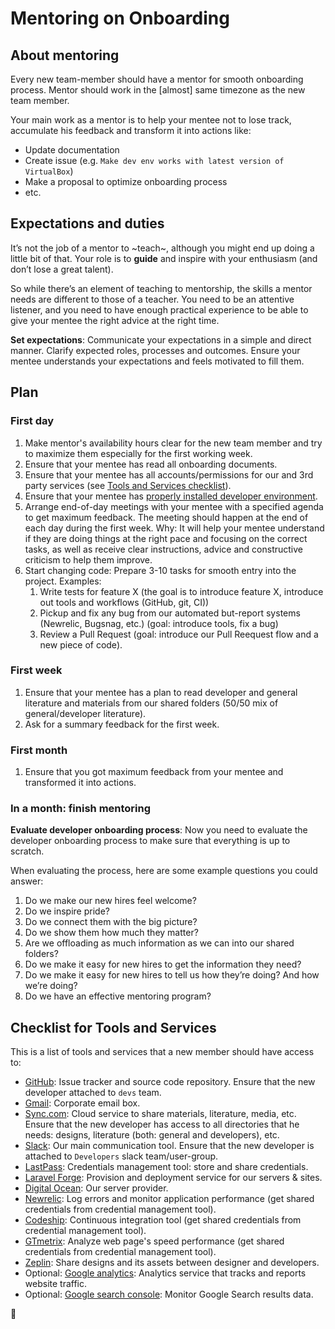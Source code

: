 # Mentoring on Onboarding

## About mentoring

Every new team-member should have a mentor for smooth onboarding process. Mentor should work in the [almost] same timezone as the new team member.

Your main work as a mentor is to help your mentee not to lose track, accumulate his feedback and transform it into actions like:

- Update documentation
- Create issue (e.g. `Make dev env works with latest version of VirtualBox`)
- Make a proposal to optimize onboarding process
- etc.

## Expectations and duties

It’s not the job of a mentor to ~teach~, although you might end up doing a little bit of that. Your role is to **guide** and inspire with your enthusiasm (and don’t lose a great talent).

So while there’s an element of teaching to mentorship, the skills a mentor needs are different to those of a teacher.
You need to be an attentive listener, and you need to have enough practical experience to be able to give your mentee the right advice at the right time.

**Set expectations**: Communicate your expectations in a simple and direct manner.
Clarify expected roles, processes and outcomes.
Ensure your mentee understands your expectations and feels motivated to fill them.

## Plan

### First day

1.  Make mentor's availability hours clear for the new team member and try to maximize them especially for the first working week.
1.  Ensure that your mentee has read all onboarding documents.
1.  Ensure that your mentee has all accounts/permissions for our and 3rd party services (see [Tools and Services checklist](#checklist-for-tools-and-services)).
1.  Ensure that your mentee has [properly installed developer environment](https://github.com/InteractionDesignFoundation/IDF-web/blob/develop/docs/environment/first-run/README.md).
1.  Arrange end-of-day meetings with your mentee with a specified agenda to get maximum feedback. The meeting should happen at the end of each day during the first week.
    Why: It will help your mentee understand if they are doing things at the right pace and focusing on the correct tasks, as well as receive clear instructions, advice and constructive criticism to help them improve.
1.  Start changing code: Prepare 3-10 tasks for smooth entry into the project. Examples:
    1. Write tests for feature X (the goal is to introduce feature X, introduce out tools and workflows (GitHub, git, CI))
    1. Pickup and fix any bug from our automated but-report systems (Newrelic, Bugsnag, etc.) (goal: introduce tools, fix a bug)
    1. Review a Pull Request (goal: introduce our Pull Reequest flow and a new piece of code).

### First week

1.  Ensure that your mentee has a plan to read developer and general literature and materials from our shared folders (50/50 mix of general/developer literature).
1.  Ask for a summary feedback for the first week.

### First month

1.  Ensure that you got maximum feedback from your mentee and transformed it into actions.

### In a month: finish mentoring

**Evaluate developer onboarding process**: Now you need to evaluate the developer onboarding process to make sure that everything is up to scratch.

When evaluating the process, here are some example questions you could answer:

1.  Do we make our new hires feel welcome?
1.  Do we inspire pride?
1.  Do we connect them with the big picture?
1.  Do we show them how much they matter?
1.  Are we offloading as much information as we can into our shared folders?
1.  Do we make it easy for new hires to get the information they need?
1.  Do we make it easy for new hires to tell us how they’re doing? And how we’re doing?
1.  Do we have an effective mentoring program?

## Checklist for Tools and Services

This is a list of tools and services that a new member should have access to:

- [GitHub](https://github.com): Issue tracker and source code repository. Ensure that the new developer attached to `devs` team.
- [Gmail](https://gmail.com): Corporate email box.
- [Sync.com](https://sync.com): Cloud service to share materials, literature, media, etc. Ensure that the new developer has access to all directories that he needs: designs, literature (both: general and developers), etc.
- [Slack](https://interaction-design.slack.com): Our main communication tool. Ensure that the new developer is attached to `Developers` slack team/user-group.
- [LastPass](https://www.lastpass.com/): Credentials management tool: store and share credentials.
- [Laravel Forge](https://forge.laravel.com): Provision and deployment service for our servers & sites.
- [Digital Ocean](https://www.digitalocean.com): Our server provider.
- [Newrelic](https://newrelic.com/): Log errors and monitor application performance (get shared credentials from credential management tool).
- [Codeship](https://codeship.com/): Continuous integration tool (get shared credentials from credential management tool).
- [GTmetrix](https://gtmetrix.com/): Analyze web page's speed performance (get shared credentials from credential management tool).
- [Zeplin](https://zeplin.io/): Share designs and its assets between designer and developers.
- Optional: [Google analytics](https://analytics.google.com): Analytics service that tracks and reports website traffic.
- Optional: [Google search console](https://www.google.com/webmasters/tools): Monitor Google Search results data.

🦄
